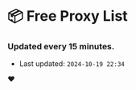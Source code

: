 # :package: Free Proxy List
### Updated every 15 minutes.

- Last updated: `2024-10-19 22:34`

:heart:

